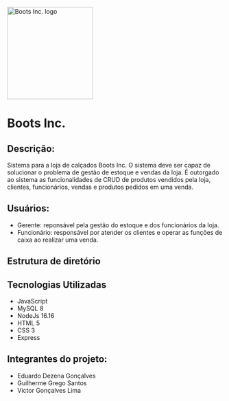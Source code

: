 <p>
    <img src="https://i.imgur.com/stJOzoT.png" alt="Boots Inc. logo" width="200" height="215">
</p>

# Boots Inc.

## **Descrição**:
Sistema para a loja de calçados Boots Inc.
O sistema deve ser capaz de solucionar o problema de gestão de estoque e vendas da loja. É outorgado ao sistema as funcionalidades de CRUD de produtos vendidos pela loja, clientes, funcionários, vendas e produtos pedidos em uma venda.

## Usuários:

- Gerente: reponsável pela gestão do estoque e dos funcionários da loja.
- Funcionário: responsável por atender os clientes e operar as funções de caixa ao realizar uma venda. 

## **Estrutura de diretório**

## **Tecnologias Utilizadas**
- JavaScript
- MySQL 8
- NodeJs 16.16
- HTML 5
- CSS 3
- Express

## **Integrantes do projeto:**
- Eduardo Dezena Gonçalves
- Guilherme Grego Santos
- Victor Gonçalves Lima